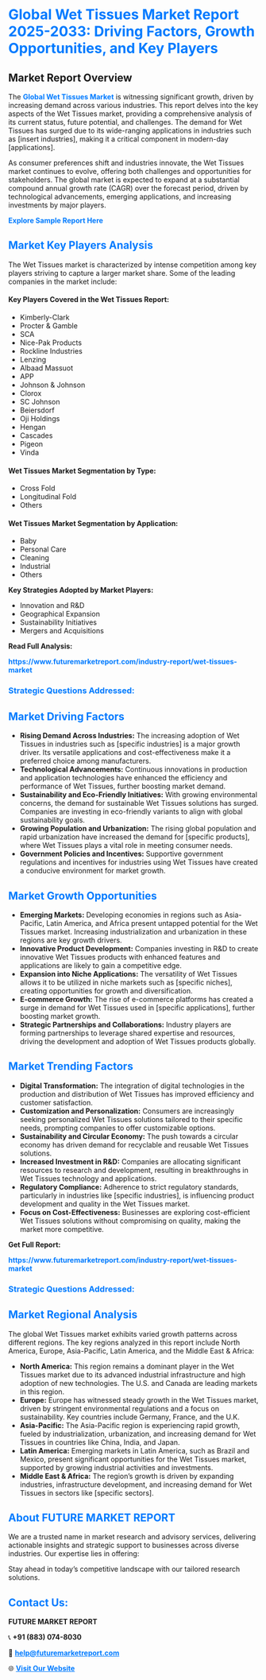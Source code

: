 <h1 style="color: #007BFF;">Global Wet Tissues Market Report 2025-2033: Driving Factors, Growth Opportunities, and Key Players</h1>

<section id="overview">
<h2>Market Report Overview</h2>
<p>The <a href="https://www.futuremarketreport.com/industry-report/wet-tissues-market" style="color: #007BFF; text-decoration: none;"><strong>Global Wet Tissues Market</strong></a> is witnessing significant growth, driven by increasing demand across various industries. This report delves into the key aspects of the Wet Tissues market, providing a comprehensive analysis of its current status, future potential, and challenges. The demand for Wet Tissues has surged due to its wide-ranging applications in industries such as [insert industries], making it a critical component in modern-day [applications].</p>
<p>As consumer preferences shift and industries innovate, the Wet Tissues market continues to evolve, offering both challenges and opportunities for stakeholders. The global market is expected to expand at a substantial compound annual growth rate (CAGR) over the forecast period, driven by technological advancements, emerging applications, and increasing investments by major players.</p>
</section>

<section id="overview">
<p><a href="https://www.futuremarketreport.com/request-sample/reportId=102354" style="color: #007BFF; text-decoration: none;"><strong>Explore Sample Report Here</strong></a></p>
</section>

<section id="key-players">
<h2 style="color: #007BFF;">Market Key Players Analysis</h2>
<p>The Wet Tissues market is characterized by intense competition among key players striving to capture a larger market share. Some of the leading companies in the market include:</p>
<h4>Key Players Covered in the Wet Tissues Report:</h4>
<ul><li>Kimberly-Clark</li><li>Procter &amp; Gamble</li><li>SCA</li><li>Nice-Pak Products</li><li>Rockline Industries</li><li>Lenzing</li><li>Albaad Massuot</li><li>APP</li><li>Johnson &amp; Johnson</li><li>Clorox</li><li>SC Johnson</li><li>Beiersdorf</li><li>Oji Holdings</li><li>Hengan</li><li>Cascades</li><li>Pigeon</li><li>Vinda</li></ul>
<h4>Wet Tissues Market Segmentation by Type:</h4>
<ul><li>Cross Fold</li><li>Longitudinal Fold</li><li>Others</li></ul>

<h4>Wet Tissues Market Segmentation by Application:</h4>
<ul><li>Baby</li><li>Personal Care</li><li>Cleaning</li><li>Industrial</li><li>Others</li></ul>
<p><strong>Key Strategies Adopted by Market Players:</strong></p>
<ul>
<li>Innovation and R&D</li>
<li>Geographical Expansion</li>
<li>Sustainability Initiatives</li>
<li>Mergers and Acquisitions</li>
</ul>
</section>

<section>
<p><strong>Read Full Analysis: </strong></p><a href="https://www.futuremarketreport.com/industry-report/wet-tissues-market" style="color: #007BFF; text-decoration: none;"><strong>https://www.futuremarketreport.com/industry-report/wet-tissues-market</strong></a>
<h3 style="color: #007BFF;">Strategic Questions Addressed:</h3>
</section>

<section id="driving-factors">
<h2 style="color: #007BFF;">Market Driving Factors</h2>
<ul>
<li><strong>Rising Demand Across Industries:</strong> The increasing adoption of Wet Tissues in industries such as [specific industries] is a major growth driver. Its versatile applications and cost-effectiveness make it a preferred choice among manufacturers.</li>
<li><strong>Technological Advancements:</strong> Continuous innovations in production and application technologies have enhanced the efficiency and performance of Wet Tissues, further boosting market demand.</li>
<li><strong>Sustainability and Eco-Friendly Initiatives:</strong> With growing environmental concerns, the demand for sustainable Wet Tissues solutions has surged. Companies are investing in eco-friendly variants to align with global sustainability goals.</li>
<li><strong>Growing Population and Urbanization:</strong> The rising global population and rapid urbanization have increased the demand for [specific products], where Wet Tissues plays a vital role in meeting consumer needs.</li>
<li><strong>Government Policies and Incentives:</strong> Supportive government regulations and incentives for industries using Wet Tissues have created a conducive environment for market growth.</li>
</ul>
</section>

<section id="growth-opportunities">
<h2 style="color: #007BFF;">Market Growth Opportunities</h2>
<ul>
<li><strong>Emerging Markets:</strong> Developing economies in regions such as Asia-Pacific, Latin America, and Africa present untapped potential for the Wet Tissues market. Increasing industrialization and urbanization in these regions are key growth drivers.</li>
<li><strong>Innovative Product Development:</strong> Companies investing in R&D to create innovative Wet Tissues products with enhanced features and applications are likely to gain a competitive edge.</li>
<li><strong>Expansion into Niche Applications:</strong> The versatility of Wet Tissues allows it to be utilized in niche markets such as [specific niches], creating opportunities for growth and diversification.</li>
<li><strong>E-commerce Growth:</strong> The rise of e-commerce platforms has created a surge in demand for Wet Tissues used in [specific applications], further boosting market growth.</li>
<li><strong>Strategic Partnerships and Collaborations:</strong> Industry players are forming partnerships to leverage shared expertise and resources, driving the development and adoption of Wet Tissues products globally.</li>
</ul>
</section>

<section id="trending-factors">
<h2 style="color: #007BFF;">Market Trending Factors</h2>
<ul>
<li><strong>Digital Transformation:</strong> The integration of digital technologies in the production and distribution of Wet Tissues has improved efficiency and customer satisfaction.</li>
<li><strong>Customization and Personalization:</strong> Consumers are increasingly seeking personalized Wet Tissues solutions tailored to their specific needs, prompting companies to offer customizable options.</li>
<li><strong>Sustainability and Circular Economy:</strong> The push towards a circular economy has driven demand for recyclable and reusable Wet Tissues solutions.</li>
<li><strong>Increased Investment in R&D:</strong> Companies are allocating significant resources to research and development, resulting in breakthroughs in Wet Tissues technology and applications.</li>
<li><strong>Regulatory Compliance:</strong> Adherence to strict regulatory standards, particularly in industries like [specific industries], is influencing product development and quality in the Wet Tissues market.</li>
<li><strong>Focus on Cost-Effectiveness:</strong> Businesses are exploring cost-efficient Wet Tissues solutions without compromising on quality, making the market more competitive.</li>
</ul>
</section>

<section>
<p><strong>Get Full Report: </strong></p><a href="https://www.futuremarketreport.com/industry-report/wet-tissues-market" style="color: #007BFF; text-decoration: none;"><strong>https://www.futuremarketreport.com/industry-report/wet-tissues-market</strong></a>
<h3 style="color: #007BFF;">Strategic Questions Addressed:</h3>
</section>


<section id="regional-analysis">
<h2 style="color: #007BFF;">Market Regional Analysis</h2>
<p>The global Wet Tissues market exhibits varied growth patterns across different regions. The key regions analyzed in this report include North America, Europe, Asia-Pacific, Latin America, and the Middle East & Africa:</p>
<ul>
<li><strong>North America:</strong> This region remains a dominant player in the Wet Tissues market due to its advanced industrial infrastructure and high adoption of new technologies. The U.S. and Canada are leading markets in this region.</li>
<li><strong>Europe:</strong> Europe has witnessed steady growth in the Wet Tissues market, driven by stringent environmental regulations and a focus on sustainability. Key countries include Germany, France, and the U.K.</li>
<li><strong>Asia-Pacific:</strong> The Asia-Pacific region is experiencing rapid growth, fueled by industrialization, urbanization, and increasing demand for Wet Tissues in countries like China, India, and Japan.</li>
<li><strong>Latin America:</strong> Emerging markets in Latin America, such as Brazil and Mexico, present significant opportunities for the Wet Tissues market, supported by growing industrial activities and investments.</li>
<li><strong>Middle East & Africa:</strong> The region’s growth is driven by expanding industries, infrastructure development, and increasing demand for Wet Tissues in sectors like [specific sectors].</li>
</ul>
</section>

<footer>
<h2 style="color: #007BFF;">About FUTURE MARKET REPORT</h2>
<p>We are a trusted name in market research and advisory services, delivering actionable insights and strategic support to businesses across diverse industries. Our expertise lies in offering:</p>

<p>Stay ahead in today’s competitive landscape with our tailored research solutions.</p>

<h2 style="color: #007BFF;">Contact Us:</h2>
<p><strong>FUTURE MARKET REPORT</strong></p>
<p>📞 <strong>+91 (883) 074-8030</strong></p>
<p>📧 <strong><a href="mailto:help@futuremarketreport.com" style="color: #007BFF;">help@futuremarketreport.com</a></strong></p>
<p>🌐 <strong><a href="https://www.futuremarketreport.com/" style="color: #007BFF;">Visit Our Website</a></strong></p>
</footer>